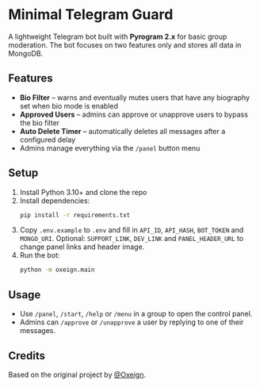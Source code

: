 # Minimal Telegram Guard

A lightweight Telegram bot built with **Pyrogram 2.x** for basic group moderation. The bot focuses on two features only and stores all data in MongoDB.

## Features

- **Bio Filter** – warns and eventually mutes users that have any biography set when bio mode is enabled
- **Approved Users** – admins can approve or unapprove users to bypass the bio filter
- **Auto Delete Timer** – automatically deletes all messages after a configured delay
- Admins manage everything via the `/panel` button menu

## Setup

1. Install Python 3.10+ and clone the repo
2. Install dependencies:
   ```bash
   pip install -r requirements.txt
   ```
3. Copy `.env.example` to `.env` and fill in `API_ID`, `API_HASH`, `BOT_TOKEN` and `MONGO_URI`.
   Optional: `SUPPORT_LINK`, `DEV_LINK` and `PANEL_HEADER_URL` to change panel links and header image.
4. Run the bot:
   ```bash
   python -m oxeign.main
   ```

## Usage

- Use `/panel`, `/start`, `/help` or `/menu` in a group to open the control panel.
- Admins can `/approve` or `/unapprove` a user by replying to one of their messages.

## Credits

Based on the original project by [@Oxeign](https://t.me/Oxeign).
